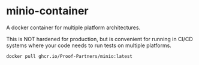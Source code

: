 # minio-container

A docker container for multiple platform architectures.

This is NOT hardened for production, but is convenient for running in CI/CD systems where your code needs to run tests on multiple platforms.

```bash
docker pull ghcr.io/Proof-Partners/minio:latest
```
